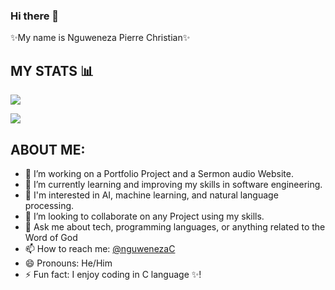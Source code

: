 ### Hi there 👋

✨My name is Nguweneza Pierre Christian✨

## MY STATS 📊
 ![](https://github-readme-stats.vercel.app/api?username=nguwenezapchristian&show_icons=true&theme=transparent)
 
 ![](https://github-readme-stats.vercel.app/api/top-langs/?username=nguwenezapchristian&show_icons=true&theme=transparent)

## ABOUT ME:

- 🔭 I’m working on a Portfolio Project and a Sermon audio Website.
- 🌱 I’m currently learning and improving my skills in software engineering.
- 🔭 I'm interested in AI, machine learning, and natural language processing.
- 👯 I’m looking to collaborate on any Project using my skills.
- 💬 Ask me about tech, programming languages, or anything related to the Word of God 
- 📫 How to reach me: [@nguwenezaC](https://x.com/NguwenezaC?t=49UMJY9IF3ix-WyCzmFvJg&s=08)
- 😄 Pronouns: He/Him
- ⚡ Fun fact: I enjoy coding in C language ✨!
